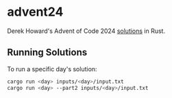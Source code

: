 # advent24

Derek Howard's Advent of Code 2024 [solutions](src/challenges/) in Rust.

## Running Solutions

To run a specific day's solution:

```bash
cargo run <day> inputs/<day>/input.txt
cargo run <day> --part2 inputs/<day>/input.txt
```